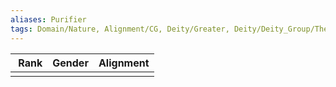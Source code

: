 ```yaml
---
aliases: Purifier
tags: Domain/Nature, Alignment/CG, Deity/Greater, Deity/Deity_Group/Thediac
---
```

| Rank | Gender | Alignment |
|:-:|:-:|:-:|
||||
